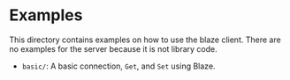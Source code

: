 # Examples

This directory contains examples on how to use the blaze client. There are no examples for the server because it is not library code.

- `basic/`: A basic connection, `Get`, and `Set` using Blaze.

